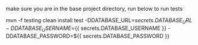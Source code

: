 
make sure you are in the base project directory, run below to run tests

mvn -f testing clean install test -DDATABASE_URL=${{ secrets.DATABASE_URL }} -DDATABASE_USERNAME=${{ secrets.DATABASE_USERNAME }} -DDATABASE_PASSWORD=${{ secrets.DATABASE_PASSWORD }}

